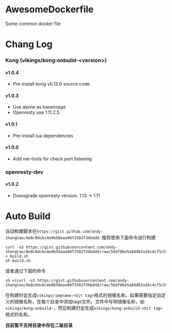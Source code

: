 # AwesomeDockerfile
Some common docker file

# Chang Log

### Kong (vikings/kong:onbuild-\<version\>)

#### v1.0.4
* Pre-install kong v0.12.0 source code

#### v1.0.3
* Use alpine as baseimage
* Openresty use 1.11.2.5

#### v1.0.1
* Pre-install lua dependencies

#### v1.0.0

* Add net-tools for check port listening

### openresty-dev

#### v1.0.2

* Downgrade openresty version. 1.13 -> 1.11

# Auto Build

自动构建脚本在`https://gist.github.com/andy-zhangtao/8e8c0dcbc4e0b58aaa90f2502f36bddd`. 推荐使用下面命令进行构建
```
curl -sS https://gist.githubusercontent.com/andy-zhangtao/8e8c0dcbc4e0b58aaa90f2502f36bddd/raw/56df86e5a84d63a16c4cf5c5faa34e3f40600643/build.sh > build.sh
sh build.sh
```
或者通过下面的命令
```
sh <(curl -sS https://gist.githubusercontent.com/andy-zhangtao/8e8c0dcbc4e0b58aaa90f2502f36bddd/raw/56df86e5a84d63a16c4cf5c5faa34e3f40600643/build.sh)
```
在构建时会生成`vikings/imgname:<Git tag>`格式的镜像名称。如果需要指定自定义的镜像名称，在每个目录中添加tags文件。文件中写明镜像名称，如`vikings/kong:onbuild-`，然后构建时会生成`vikings/kong:onbuild-<Git tag>`格式的名称。

**目前暂不支持目录中存在二级目录**
